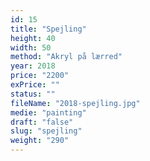 ```yaml
---
id: 15
title: "Spejling"
height: 40
width: 50
method: "Akryl på lærred"
year: 2018
price: "2200"
exPrice: ""
status: ""
fileName: "2018-spejling.jpg"
medie: "painting"
draft: "false"
slug: "spejling"
weight: "290"
---
```


